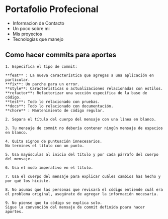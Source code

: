 # Portafolio Profecional

- Informacion de Contacto
- Un poco sobre mi
- Mis proyectos
- Tecnologias que manejo

## Como hacer commits para aportes
    1. Especifica el tipo de commit:

    **feat** : La nueva característica que agregas a una aplicación en particular.
    **fix**: Un parche para un error.
    **style**: Características o actualizaciones relacionadas con estilos.
    **refactor**: Refactorizar una sección específica de la base de código.
    **test**: Todo lo relacionado con pruebas.
    **docs**: Todo lo relacionado con documentación.
    **chore** : Mantenimiento de código regular.

    2. Separa el título del cuerpo del mensaje con una línea en blanco.

    3. Tu mensaje de commit no debería contener ningún mensaje de espacios en blanco.

    4. Quita signos de puntuación innecesarios.
    No termines el título con un punto.

    5. Usa mayúsculas al inicio del título y por cada párrafo del cuerpo del mensaje.

    6. Usa el modo imperativo en el título.

    7. Usa el cuerpo del mensaje para explicar cuáles cambios has hecho y por qué los hiciste.

    8. No asumas que las personas que revisará el código entiende cuál era el problema original, asegúrate de agregar la información necesaria.

    9. No piense que tu código se explica solo.
    Sigue la convención del mensaje de commit definida poara hacer aportes.